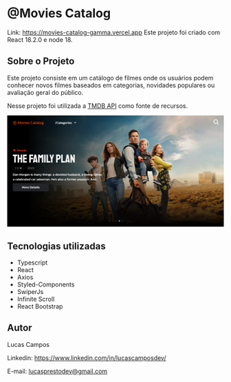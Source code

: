 # @Movies Catalog

Link: https://movies-catalog-gamma.vercel.app
Este projeto foi criado com React 18.2.0 e node 18.

## Sobre o Projeto
Este projeto consiste em um catálogo de filmes onde os usuários podem conhecer novos filmes baseados em categorias, novidades populares ou avaliação geral do público.

Nesse projeto foi utilizada a [TMDB API](https://developer.themoviedb.org/reference/intro/getting-started) como fonte de recursos.



![Imagem](./public/images/misc/sample.png)

## Tecnologias utilizadas
- Typescript
- React
- Axios
- Styled-Components
- SwiperJs
- Infinite Scroll
- React Bootstrap

## Autor
Lucas Campos

Linkedin: https://www.linkedin.com/in/lucascamposdev/

E-mail: lucasprestodev@gmail.com